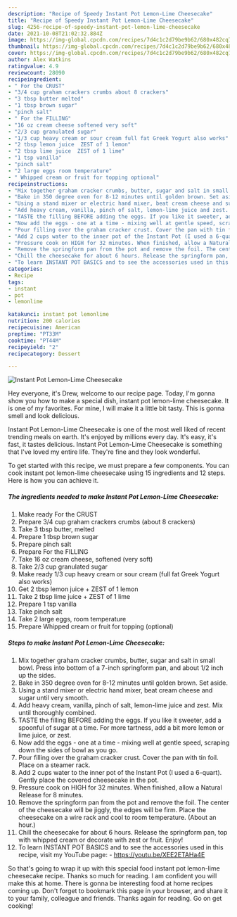 ```yaml
---
description: "Recipe of Speedy Instant Pot Lemon-Lime Cheesecake"
title: "Recipe of Speedy Instant Pot Lemon-Lime Cheesecake"
slug: 4256-recipe-of-speedy-instant-pot-lemon-lime-cheesecake
date: 2021-10-08T21:02:32.884Z
image: https://img-global.cpcdn.com/recipes/7d4c1c2d79be9b62/680x482cq70/instant-pot-lemon-lime-cheesecake-recipe-main-photo.jpg
thumbnail: https://img-global.cpcdn.com/recipes/7d4c1c2d79be9b62/680x482cq70/instant-pot-lemon-lime-cheesecake-recipe-main-photo.jpg
cover: https://img-global.cpcdn.com/recipes/7d4c1c2d79be9b62/680x482cq70/instant-pot-lemon-lime-cheesecake-recipe-main-photo.jpg
author: Alex Watkins
ratingvalue: 4.9
reviewcount: 28090
recipeingredient:
- " For the CRUST"
- "3/4 cup graham crackers crumbs about 8 crackers"
- "3 tbsp butter melted"
- "1 tbsp brown sugar"
- "pinch salt"
- " For the FILLING"
- "16 oz cream cheese softened very soft"
- "2/3 cup granulated sugar"
- "1/3 cup heavy cream or sour cream full fat Greek Yogurt also works"
- "2 tbsp lemon juice  ZEST of 1 lemon"
- "2 tbsp lime juice  ZEST of 1 lime"
- "1 tsp vanilla"
- "pinch salt"
- "2 large eggs room temperature"
- " Whipped cream or fruit for topping optional"
recipeinstructions:
- "Mix together graham cracker crumbs, butter, sugar and salt in small bowl. Press into bottom of a 7-inch springform pan, and about 1/2 inch up the sides."
- "Bake in 350 degree oven for 8-12 minutes until golden brown. Set aside."
- "Using a stand mixer or electric hand mixer, beat cream cheese and sugar until very smooth."
- "Add heavy cream, vanilla, pinch of salt, lemon-lime juice and zest. Mix until thoroughly combined."
- "TASTE the filling BEFORE adding the eggs. If you like it sweeter, add a spoonful of sugar at a time. For more tartness, add a bit more lemon or lime juice, or zest."
- "Now add the eggs - one at a time - mixing well at gentle speed, scraping down the sides of bowl as you go."
- "Pour filling over the graham cracker crust. Cover the pan with tin foil. Place on a steamer rack."
- "Add 2 cups water to the inner pot of the Instant Pot (I used a 6-quart). Gently place the covered cheesecake in the pot."
- "Pressure cook on HIGH for 32 minutes. When finished, allow a Natural Release for 8 minutes."
- "Remove the springform pan from the pot and remove the foil. The center of the cheesecake will be jiggly, the edges will be firm. Place the cheesecake on a wire rack and cool to room temperature. (About an hour.)"
- "Chill the cheesecake for about 6 hours. Release the springform pan, top with whipped cream or decorate with zest or fruit. Enjoy!"
- "To learn INSTANT POT BASICS and to see the accessories used in this recipe, visit my YouTube page:  https://youtu.be/XEE2ETAHa4E"
categories:
- Recipe
tags:
- instant
- pot
- lemonlime

katakunci: instant pot lemonlime 
nutrition: 200 calories
recipecuisine: American
preptime: "PT33M"
cooktime: "PT44M"
recipeyield: "2"
recipecategory: Dessert

---
```



![Instant Pot Lemon-Lime Cheesecake](https://img-global.cpcdn.com/recipes/7d4c1c2d79be9b62/680x482cq70/instant-pot-lemon-lime-cheesecake-recipe-main-photo.jpg)

Hey everyone, it's Drew, welcome to our recipe page. Today, I'm gonna show you how to make a special dish, instant pot lemon-lime cheesecake. It is one of my favorites. For mine, I will make it a little bit tasty. This is gonna smell and look delicious.



Instant Pot Lemon-Lime Cheesecake is one of the most well liked of recent trending meals on earth. It's enjoyed by millions every day. It's easy, it's fast, it tastes delicious. Instant Pot Lemon-Lime Cheesecake is something that I've loved my entire life. They're fine and they look wonderful.


To get started with this recipe, we must prepare a few components. You can cook instant pot lemon-lime cheesecake using 15 ingredients and 12 steps. Here is how you can achieve it.

<!--inarticleads1-->

##### The ingredients needed to make Instant Pot Lemon-Lime Cheesecake:

1. Make ready  For the CRUST
1. Prepare 3/4 cup graham crackers crumbs (about 8 crackers)
1. Take 3 tbsp butter, melted
1. Prepare 1 tbsp brown sugar
1. Prepare pinch salt
1. Prepare  For the FILLING
1. Take 16 oz cream cheese, softened (very soft)
1. Take 2/3 cup granulated sugar
1. Make ready 1/3 cup heavy cream or sour cream (full fat Greek Yogurt also works)
1. Get 2 tbsp lemon juice + ZEST of 1 lemon
1. Take 2 tbsp lime juice + ZEST of 1 lime
1. Prepare 1 tsp vanilla
1. Take pinch salt
1. Take 2 large eggs, room temperature
1. Prepare  Whipped cream or fruit for topping (optional)




<!--inarticleads2-->

##### Steps to make Instant Pot Lemon-Lime Cheesecake:

1. Mix together graham cracker crumbs, butter, sugar and salt in small bowl. Press into bottom of a 7-inch springform pan, and about 1/2 inch up the sides.
1. Bake in 350 degree oven for 8-12 minutes until golden brown. Set aside.
1. Using a stand mixer or electric hand mixer, beat cream cheese and sugar until very smooth.
1. Add heavy cream, vanilla, pinch of salt, lemon-lime juice and zest. Mix until thoroughly combined.
1. TASTE the filling BEFORE adding the eggs. If you like it sweeter, add a spoonful of sugar at a time. For more tartness, add a bit more lemon or lime juice, or zest.
1. Now add the eggs - one at a time - mixing well at gentle speed, scraping down the sides of bowl as you go.
1. Pour filling over the graham cracker crust. Cover the pan with tin foil. Place on a steamer rack.
1. Add 2 cups water to the inner pot of the Instant Pot (I used a 6-quart). Gently place the covered cheesecake in the pot.
1. Pressure cook on HIGH for 32 minutes. When finished, allow a Natural Release for 8 minutes.
1. Remove the springform pan from the pot and remove the foil. The center of the cheesecake will be jiggly, the edges will be firm. Place the cheesecake on a wire rack and cool to room temperature. (About an hour.)
1. Chill the cheesecake for about 6 hours. Release the springform pan, top with whipped cream or decorate with zest or fruit. Enjoy!
1. To learn INSTANT POT BASICS and to see the accessories used in this recipe, visit my YouTube page:  - https://youtu.be/XEE2ETAHa4E




So that's going to wrap it up with this special food instant pot lemon-lime cheesecake recipe. Thanks so much for reading. I am confident you will make this at home. There is gonna be interesting food at home recipes coming up. Don't forget to bookmark this page in your browser, and share it to your family, colleague and friends. Thanks again for reading. Go on get cooking!
